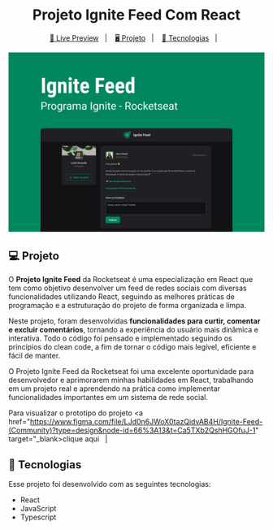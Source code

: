 <h1 align="center">
  Projeto Ignite Feed Com React
</h1>

<p align="center">
  <a href="https://feed-ignite-dun.vercel.app/" target="_blank">🔗 Live Preview</a>&nbsp;&nbsp;&nbsp;|&nbsp;&nbsp;&nbsp;
  <a href="#-projeto">🖥️ Projeto</a>&nbsp;&nbsp;&nbsp;|&nbsp;&nbsp;&nbsp;
  <a href="#-tecnologias">🚀 Tecnologias</a>&nbsp;&nbsp;&nbsp;|&nbsp;&nbsp;&nbsp;
</p>


![Preview](./src/assets/Capa.png)

## 💻 Projeto

O **Projeto Ignite Feed** da Rocketseat é uma especialização em React que tem como objetivo desenvolver um feed de redes sociais com diversas funcionalidades utilizando React, seguindo as melhores práticas de programação e a estruturação do projeto de forma organizada e limpa.

Neste projeto, foram desenvolvidas **funcionalidades para curtir, comentar e excluir comentários**, tornando a experiência do usuário mais dinâmica e interativa. Todo o código foi pensado e implementado seguindo os princípios do clean code, a fim de tornar o código mais legível, eficiente e fácil de manter.

O Projeto Ignite Feed da Rocketseat foi uma excelente oportunidade para desenvolvedor e aprimorarem minhas habilidades em React, trabalhando em um projeto real e aprendendo na prática como implementar funcionalidades importantes em um sistema de rede social.

Para visualizar o prototipo do projeto <a href="https://www.figma.com/file/LJd0n6JWoX0tazQidvAB4H/Ignite-Feed-(Community)?type=design&node-id=66%3A13&t=Ca5TXb2QshHGOfuJ-1" target="_blank>clique aqui</a>&nbsp;&nbsp;&nbsp;|&nbsp;&nbsp;&nbsp; 

## 🚀 Tecnologias

Esse projeto foi desenvolvido com as seguintes tecnologias:

- React
- JavaScript
- Typescript

